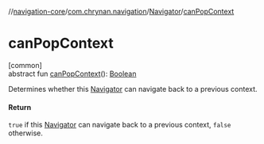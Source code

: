 //[navigation-core](../../../index.md)/[com.chrynan.navigation](../index.md)/[Navigator](index.md)/[canPopContext](can-pop-context.md)

# canPopContext

[common]\
abstract fun [canPopContext](can-pop-context.md)(): [Boolean](https://kotlinlang.org/api/latest/jvm/stdlib/kotlin/-boolean/index.html)

Determines whether this [Navigator](index.md) can navigate back to a previous context.

#### Return

`true` if this [Navigator](index.md) can navigate back to a previous context, `false` otherwise.
